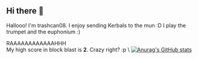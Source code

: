 ## Hi there 👋

Hallooo! I'm trashcan08. I enjoy sending Kerbals to the mun :D
I play the trumpet and the euphonium :)

RAAAAAAAAAAAAHHH \
My high score in block blast is **2**. Crazy right? :p \\
[![Anurag's GitHub stats](https://github-readme-stats.vercel.app/api?username=trashcan08&show_icons=true&theme=tokyonight&border_radius=10)]()
<!--
**trashcan08/trashcan08** is a ✨ _special_ ✨ repository because its `README.md` (this file) appears on your GitHub profile.

Here are some ideas to get you started:

- 🔭 I’m currently working on ...
- 🌱 I’m currently learning ...
- 👯 I’m looking to collaborate on ...
- 🤔 I’m looking for help with ...
- 💬 Ask me about ...
- 📫 How to reach me: ...
- 😄 Pronouns: ...
- ⚡ Fun fact: ...
-->
